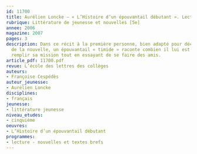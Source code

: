 ```yaml
---
id: 11700
title: Aurélien Loncke – « L’Histoire d’un épouvantail débutant ». Lecture cursive 
rubrique: Littérature de jeunesse et nouvelles [5e]
annee: 2006
magazine: 2007
pages: 3
description: Dans ce récit à la première personne, bien adapté pour découvrir le genre
  de la nouvelle, un épouvantail « timide » raconte combien il lui est difficile de
  remplir sa mission tout en essayant de se faire des amis.
article_pdf: 11700.pdf
revue: L’école des lettres des collèges
auteurs:
- Françoise Cespédès
auteur_jeunesse:
- Aurélien Loncke
disciplines:
- français
jeunesse:
- littérature jeunesse
niveau_etudes:
- cinquième
oeuvres:
- L’Histoire d’un épouvantail débutant
programmes:
- lecture - nouvelles et textes brefs
---
```

